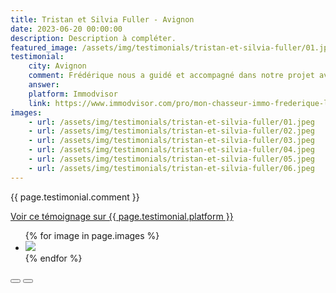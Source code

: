 ```yaml
---
title: Tristan et Silvia Fuller - Avignon
date: 2023-06-20 00:00:00
description: Description à compléter.
featured_image: /assets/img/testimonials/tristan-et-silvia-fuller/01.jpeg
testimonial:
    city: Avignon
    comment: Frédérique nous a guidé et accompagné dans notre projet avec son expertise, sa gentillesse et son efficacité. Pendant tout le processus, sa voix rassurante, sa perspicacité et ses conseils nous ont énormément soutenus. D’ailleurs, Frédérique a toujours été disponible en cas d’urgence, notamment pendant le weekend, et elle était capable de répondre à toute question que nous avons eue. C’était surtout apprécié avec notre achat à distance et sa volonté de nous aider ’sur place’ était vraiment indispensable. Un grand merci pour tout Fréderique !
    answer:
    platform: Immodvisor
    link: https://www.immodvisor.com/pro/mon-chasseur-immo-frederique-lodola-avignon-84000-48627.html
images:
    - url: /assets/img/testimonials/tristan-et-silvia-fuller/01.jpeg
    - url: /assets/img/testimonials/tristan-et-silvia-fuller/02.jpeg
    - url: /assets/img/testimonials/tristan-et-silvia-fuller/03.jpeg
    - url: /assets/img/testimonials/tristan-et-silvia-fuller/04.jpeg
    - url: /assets/img/testimonials/tristan-et-silvia-fuller/05.jpeg
    - url: /assets/img/testimonials/tristan-et-silvia-fuller/06.jpeg
---
```


{{ page.testimonial.comment }}

<a href="{{ page.testimonial.link }}" target="blank">Voir ce témoignage sur {{ page.testimonial.platform }}</a>

<div class="blogGlide fullWidth">
    <div class="glide__track" data-glide-el="track">
        <ul class="glide__slides">
            {% for image in page.images %}
            <li class="glide__slide">
                <img src="{{ image.url }}">
            </li>
            {% endfor %}
        </ul>
    </div>
    <div class="glide__arrows d-flex justify-content-center mt-2" data-glide-el="controls">
          <button class="glide__arrow text-default position-static" data-glide-dir="<"><i class="ni ni-bold-left"></i></button>
          <button class="glide__arrow text-default position-static" data-glide-dir=">"><i class="ni ni-bold-right"></i></button>
    </div>
</div>